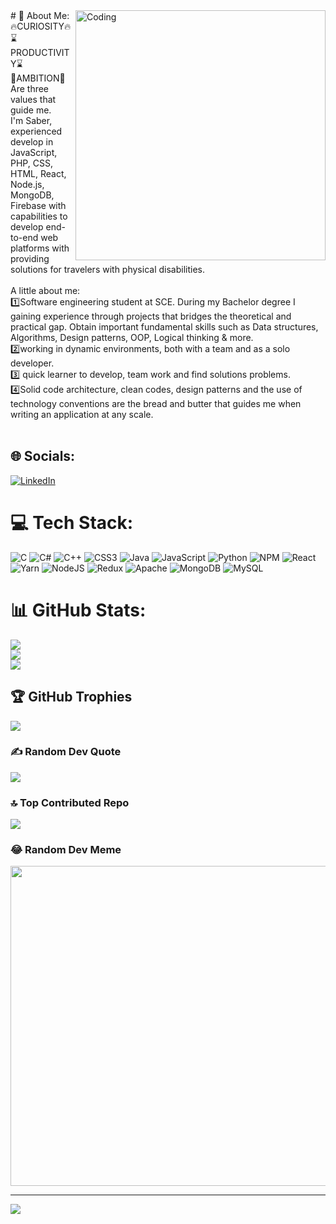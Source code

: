 <img align="right" alt="Coding" width="400" src="https://res.cloudinary.com/practicaldev/image/fetch/s--xvXYLuU1--/c_imagga_scale,f_auto,fl_progressive,h_420,q_auto,w_1000/https://dev-to-uploads.s3.amazonaws.com/uploads/articles/dn59886s9f3se1k7stm5.jpg">
# 💫 About Me:
<br>🔥CURIOSITY🔥<br>⌛️PRODUCTIVITY⌛️<br>🚀AMBITION🚀<br>Are three values that guide me. <br>I'm Saber, experienced develop in JavaScript, PHP, CSS, HTML, React, Node.js, MongoDB, Firebase with capabilities to develop end-to-end web platforms with providing solutions for travelers with physical disabilities.<br><br>A little about me:<br>1️⃣Software engineering student at SCE. During my Bachelor degree I gaining experience through projects that bridges the theoretical and practical gap. Obtain important fundamental skills such as Data structures, Algorithms, Design patterns, OOP, Logical thinking & more.<br>2️⃣working in dynamic environments, both with a team and as a solo developer. <br>3️⃣ quick learner to develop, team work and find solutions problems.<br>4️⃣Solid code architecture, clean codes, design patterns and the use of technology conventions are the bread and butter that guides me when writing an application at any scale.<br><br>


## 🌐 Socials:
[![LinkedIn](https://img.shields.io/badge/LinkedIn-%230077B5.svg?logo=linkedin&logoColor=white)](https://linkedin.com/in/www.linkedin.com/in/saber-elsayed) 

# 💻 Tech Stack:
![C](https://img.shields.io/badge/c-%2300599C.svg?style=for-the-badge&logo=c&logoColor=white) ![C#](https://img.shields.io/badge/c%23-%23239120.svg?style=for-the-badge&logo=c-sharp&logoColor=white) ![C++](https://img.shields.io/badge/c++-%2300599C.svg?style=for-the-badge&logo=c%2B%2B&logoColor=white) ![CSS3](https://img.shields.io/badge/css3-%231572B6.svg?style=for-the-badge&logo=css3&logoColor=white) ![Java](https://img.shields.io/badge/java-%23ED8B00.svg?style=for-the-badge&logo=java&logoColor=white) ![JavaScript](https://img.shields.io/badge/javascript-%23323330.svg?style=for-the-badge&logo=javascript&logoColor=%23F7DF1E) ![Python](https://img.shields.io/badge/python-3670A0?style=for-the-badge&logo=python&logoColor=ffdd54) ![NPM](https://img.shields.io/badge/NPM-%23000000.svg?style=for-the-badge&logo=npm&logoColor=white) ![React](https://img.shields.io/badge/react-%2320232a.svg?style=for-the-badge&logo=react&logoColor=%2361DAFB) ![Yarn](https://img.shields.io/badge/yarn-%232C8EBB.svg?style=for-the-badge&logo=yarn&logoColor=white) ![NodeJS](https://img.shields.io/badge/node.js-6DA55F?style=for-the-badge&logo=node.js&logoColor=white) ![Redux](https://img.shields.io/badge/redux-%23593d88.svg?style=for-the-badge&logo=redux&logoColor=white) ![Apache](https://img.shields.io/badge/apache-%23D42029.svg?style=for-the-badge&logo=apache&logoColor=white) ![MongoDB](https://img.shields.io/badge/MongoDB-%234ea94b.svg?style=for-the-badge&logo=mongodb&logoColor=white) ![MySQL](https://img.shields.io/badge/mysql-%2300f.svg?style=for-the-badge&logo=mysql&logoColor=white)
# 📊 GitHub Stats:
![](https://github-readme-stats.vercel.app/api?username=Saber-Elsayed&theme=dark&hide_border=false&include_all_commits=false&count_private=false)<br/>
![](https://github-readme-streak-stats.herokuapp.com/?user=Saber-Elsayed&theme=dark&hide_border=false)<br/>
![](https://github-readme-stats.vercel.app/api/top-langs/?username=Saber-Elsayed&theme=dark&hide_border=false&include_all_commits=false&count_private=false&layout=compact)

## 🏆 GitHub Trophies
![](https://github-profile-trophy.vercel.app/?username=Saber-Elsayed&theme=radical&no-frame=false&no-bg=true&margin-w=4)

### ✍️ Random Dev Quote
![](https://quotes-github-readme.vercel.app/api?type=horizontal&theme=radical)

### 🔝 Top Contributed Repo
![](https://github-contributor-stats.vercel.app/api?username=Saber-Elsayed&limit=5&theme=dark&combine_all_yearly_contributions=true)

### 😂 Random Dev Meme
<img src="https://rm.up.railway.app/" width="512px"/>

---
[![](https://visitcount.itsvg.in/api?id=Saber-Elsayed&icon=0&color=0)](https://visitcount.itsvg.in)

<!-- Proudly created with GPRM ( https://gprm.itsvg.in ) -->
